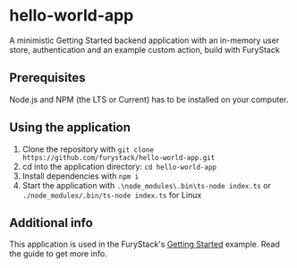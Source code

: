 # hello-world-app

A minimistic Getting Started backend application with an in-memory user store, authentication and an example custom action, build with FuryStack

## Prerequisites

Node.js and NPM (the LTS or Current) has to be installed on your computer.

## Using the application

1. Clone the repository with `git clone https://github.com/furystack/hello-world-app.git`
1. cd into the application directory: `cd hello-world-app`
1. Install dependencies with `npm i`
1. Start the application with `.\node_modules\.bin\ts-node index.ts` or `./node_modules/.bin/ts-node index.ts` for Linux

## Additional info

This application is used in the FuryStack's [Getting Started](https://furystack.github.io/getting-started) example. Read the guide to get more info.
